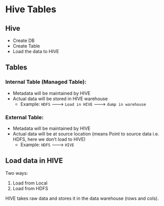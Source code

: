# Hive Tables



## Hive
- Create DB
- Create Table
- Load the data to HIVE

## Tables
### Internal Table (Managed Table):
- Metadata will be maintained by HIVE
- Actual data will be stored in HIVE warehouse
  - Example: `HDFS` ---> `Load in HIVE` ---> `dump in warehouse`

### External Table:
- Metadata will be maintained by HIVE
- Actual data will be at source location (means Point to source data i.e. HDFS, here we don’t load to HIVE)
  - Example: `HDFS` ---> `HIVE`

## Load data in HIVE
Two ways:
1. Load from Local
2. Load from HDFS

HIVE takes raw data and stores it in the data warehouse (rows and cols).
